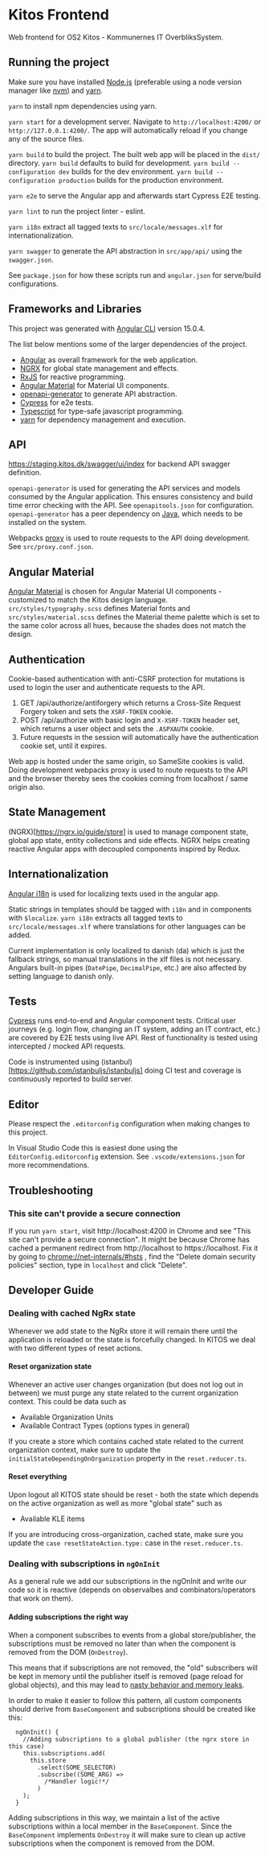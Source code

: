 # Kitos Frontend

Web frontend for OS2 Kitos - Kommunernes IT OverbliksSystem.

## Running the project

Make sure you have installed [Node.js](https://nodejs.org/en/) (preferable using a node version manager like [nvm](https://github.com/nvm-sh/nvm)) and [yarn](https://classic.yarnpkg.com/en/docs/install).

`yarn` to install npm dependencies using yarn.

`yarn start` for a development server. Navigate to `http://localhost:4200/` or `http://127.0.0.1:4200/`. The app will automatically reload if you change any of the source files.

`yarn build` to build the project. The built web app will be placed in the `dist/` directory. `yarn build` defaults to build for development. `yarn build --configuration dev` builds for the dev environment. `yarn build --configuration production` builds for the production environment.

`yarn e2e` to serve the Angular app and afterwards start Cypress E2E testing.

`yarn lint` to run the project linter - eslint.

`yarn i18n` extract all tagged texts to `src/locale/messages.xlf` for internationalization.

`yarn swagger` to generate the API abstraction in `src/app/api/` using the `swagger.json`.

See `package.json` for how these scripts run and `angular.json` for serve/build configurations.

## Frameworks and Libraries

This project was generated with [Angular CLI](https://github.com/angular/angular-cli) version 15.0.4.

The list below mentions some of the larger dependencies of the project.

- [Angular](https://angular.io) as overall framework for the web application.
- [NGRX](https://ngrx.io) for global state management and effects.
- [RxJS](https://rxjs-dev.firebaseapp.com/) for reactive programming.
- [Angular Material](https://material.angular.io/) for Material UI components.
- [openapi-generator](https://openapi-generator.tech/) to generate API abstraction.
- [Cypress](https://www.cypress.io/) for e2e tests.
- [Typescript](https://www.typescriptlang.org) for type-safe javascript programming.
- [yarn](https://yarnpkg.com/lang/en/) for dependency management and execution.

## API

https://staging.kitos.dk/swagger/ui/index for backend API swagger definition.

`openapi-generator` is used for generating the API services and models consumed by the Angular application. This ensures consistency and build time error checking with the API. See `openapitools.json` for configuration. `openapi-generator` has a peer dependency on [Java](https://www.java.com/en/), which needs to be installed on the system.

Webpacks [proxy](https://webpack.js.org/configuration/dev-server/#devserverproxy) is used to route requests to the API doing development. See `src/proxy.conf.json`.

## Angular Material

[Angular Material](https://material.angular.io/) is chosen for Angular Material UI components - customized to match the Kitos design language. `src/styles/typography.scss` defines Material fonts and `src/styles/material.scss` defines the Material theme palette which is set to the same color across all hues, because the shades does not match the design.

## Authentication

Cookie-based authentication with anti-CSRF protection for mutations is used to login the user and authenticate requests to the API.

1. GET /api/authorize/antiforgery which returns a Cross-Site Request Forgery token and sets the `XSRF-TOKEN` cookie.
2. POST /api/authorize with basic login and `X-XSRF-TOKEN` header set, which returns a user object and sets the `.ASPXAUTH` cookie.
3. Future requests in the session will automatically have the authentication cookie set, until it expires.

Web app is hosted under the same origin, so SameSite cookies is valid. Doing development webpacks proxy is used to route requests to the API and the browser thereby sees the cookies coming from localhost / same origin also.

## State Management

(NGRX)[https://ngrx.io/guide/store] is used to manage component state, global app state, entity collections and side effects. NGRX helps creating reactive Angular apps with decoupled components inspired by Redux.

## Internationalization

[Angular i18n](https://angular.io/guide/i18n-overview) is used for localizing texts used in the angular app.

Static strings in templates should be tagged with `i18n` and in components with `$localize`. `yarn i18n` extracts all tagged texts to `src/locale/messages.xlf` where translations for other languages can be added.

Current implementation is only localized to danish (da) which is just the fallback strings, so manual translations in the xlf files is not necessary. Angulars built-in pipes (`DatePipe`, `DecimalPipe`, etc.) are also affected by setting language to danish only.

## Tests

[Cypress](https://www.cypress.io/) runs end-to-end and Angular component tests. Critical user journeys (e.g. login flow, changing an IT system, adding an IT contract, etc.) are covered by E2E tests using live API. Rest of functionality is tested using intercepted / mocked API requests.

Code is instrumented using (istanbul)[https://github.com/istanbuljs/istanbuljs] doing CI test and coverage is continuously reported to build server.

## Editor

Please respect the `.editorconfig` configuration when making changes to this project.

In Visual Studio Code this is easiest done using the `EditorConfig.editorconfig` extension. See `.vscode/extensions.json` for more recommendations.

## Troubleshooting

### This site can't provide a secure connection

If you run `yarn start`, visit http://localhost:4200 in Chrome and see "This site can't provide a secure connection". It might be because Chrome has cached a permanent redirect from http://localhost to https://localhost. Fix it by going to [chrome://net-internals/#hsts](chrome://net-internals/#hsts) , find the "Delete domain security policies" section, type in `localhost` and click "Delete".

## Developer Guide

### Dealing with cached NgRx state

Whenever we add state to the NgRx store it will remain there until the application is reloaded or the state is forcefully changed. In KITOS we deal with two different types of reset actions.

#### Reset organization state

Whenever an active user changes organization (but does not log out in between) we must purge any state related to the current organization context. This could be data such as

- Available Organization Units
- Available Contract Types (options types in general)

If you create a store which contains cached state related to the current organization context, make sure to update the `initialStateDependingOnOrganization` property in the `reset.reducer.ts`.

#### Reset everything

Upon logout all KITOS state should be reset - both the state which depends on the active organization as well as more "global state" such as

- Available KLE items

If you are introducing cross-organization, cached state, make sure you update the `case resetStateAction.type:` case in the `reset.reducer.ts`.

### Dealing with subscriptions in `ngOnInit`

As a general rule we add our subscriptions in the ngOnInit and write our code so it is reactive (depends on observalbes and combinators/operators that work on them).

#### Adding subscriptions the right way

When a component subscribes to events from a global store/publisher, the subscriptions must be removed no later than when the component is removed from the DOM (`OnDestroy`).

This means that if subscriptions are not removed, the "old" subscribers will be kept in memory until the publisher itself is removed (page reload for global objects), and this may lead to [nasty behavior and memory leaks](https://blog.bitsrc.io/6-ways-to-unsubscribe-from-observables-in-angular-ab912819a78f).

In order to make it easier to follow this pattern, all custom components should derive from `BaseComponent` and subscriptions should be created like this:

```
  ngOnInit() {
    //Adding subscriptions to a global publisher (the ngrx store in this case)
    this.subscriptions.add(
      this.store
        .select(SOME_SELECTOR)
        .subscribe((SOME_ARG) =>
          /*Handler logic!*/
        )
    );
  }
```

Adding subscriptions in this way, we maintain a list of the active subscriptions within a local member in the `BaseComponent`. Since the `BaseComponent` implements `OnDestroy` it will make sure to clean up active subscriptions when the component is removed from the DOM.
